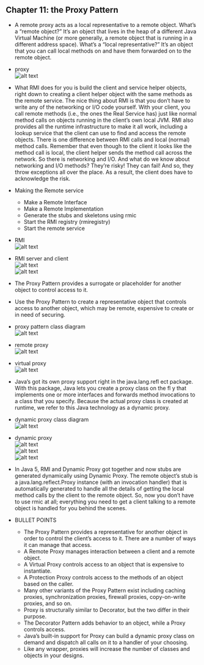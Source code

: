 ## Chapter 11: the Proxy Pattern

- A remote proxy acts as a local representative to a remote object. What’s a “remote object?” It’s an object that lives in the heap of a different Java Virtual Machine (or more generally, a remote object that is running in a different address space). What’s a “local representative?” It’s an object that you can call local methods on and have them forwarded on to the remote object.

- proxy  
![alt text](img/fig_11_1_Proxy.PNG)  


- What RMI does for you is build the client and service helper objects, right down to creating a client helper object with the same methods as the remote service. The nice thing about RMI is that you don’t have to write any of the networking or I/O code yourself. With your client, you call remote methods (i.e., the ones the Real Service has) just like normal method calls on objects running in the client’s own local JVM. RMI also provides all the runtime infrastructure to make it all work, including a lookup service that the client can use to find and access the remote objects. There is one difference between RMI calls and local (normal) method calls. Remember that even though to the client it looks like the method call is local, the client helper sends the method call across the network. So there is networking and I/O. And what do we know about networking and I/O methods? They’re risky! They can fail! And so, they throw exceptions all over the place. As a result, the client does have to acknowledge the risk.

- Making the Remote service
	- Make a Remote Interface
	- Make a Remote Implementation
	- Generate the stubs and skeletons using rmic
	- Start the RMI registry (rmiregistry)
	- Start the remote service

- RMI  
![alt text](img/fig_11_2_RMI.PNG)  

- RMI server and client  
![alt text](img/fig_11_3_RMI_server.PNG)  
![alt text](img/fig_11_4_RMI_client.PNG)  

- The Proxy Pattern provides a surrogate or placeholder for another object to control access to it.

- Use the Proxy Pattern to create a representative object that controls access to another object, which may be remote, expensive to create or in need of securing.

- proxy pattern class diagram  
![alt text](img/fig_11_5_Proxy_pattern_class_diagram.PNG)  

- remote proxy  
![alt text](img/fig_11_6_Remote_proxy.PNG)  

- virtual proxy  
![alt text](img/fig_11_7_Virtual_proxy.PNG)  

- Java’s got its own proxy support right in the java.lang.refl ect package. With this package, Java lets you create a proxy class on the fl y that implements one or more interfaces and forwards method invocations to a class that you specify. Because the actual proxy class is created at runtime, we refer to this Java technology as a dynamic proxy.

- dynamic proxy class diagram  
![alt text](img/fig_11_8_Dynamic_proxy.PNG)  

- dynamic proxy  
![alt text](img/fig_11_9_Dynamic_proxy_1.PNG)  
![alt text](img/fig_11_10_Dynamic_proxy_2.PNG)  
![alt text](img/fig_11_11_Dynamic_proxy_3.PNG)  

- In Java 5, RMI and Dynamic Proxy got together and now stubs are generated dynamically using Dynamic Proxy. The remote object’s stub is a java.lang.reflect.Proxy instance (with an invocation handler) that is automatically generated to handle all the details of getting the local method calls by the client to the remote object. So, now you don’t have to use rmic at all; everything you need to get a client talking to a remote object is handled for you behind the scenes.

- BULLET POINTS
	- The Proxy Pattern provides a representative for another object in order to control the client’s access to it. There are a number of ways it can manage that access.
	- A Remote Proxy manages interaction between a client and a remote object.
	- A Virtual Proxy controls access to an object that is expensive to instantiate.
	- A Protection Proxy controls access to the methods of an object based on the caller.
	- Many other variants of the Proxy Pattern exist including caching proxies, synchronization proxies, firewall proxies, copy-on-write proxies, and so on.
	- Proxy is structurally similar to Decorator, but the two differ in their purpose.
	- The Decorator Pattern adds behavior to an object, while a Proxy controls access.
	- Java’s built-in support for Proxy can build a dynamic proxy class on demand and dispatch all calls on it to a handler of your choosing.
	- Like any wrapper, proxies will increase the number of classes and objects in your designs.